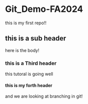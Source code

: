 # Git_Demo-FA2024

this is my first repo!!

## this is a sub header
here is the body!


### this is a Third header
this tutoral is going well

#### this is my forth header
and we are looking at branching in git!
